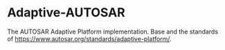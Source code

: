# Adaptive-AUTOSAR
The AUTOSAR Adaptive Platform implementation.
Base and the standards of https://www.autosar.org/standards/adaptive-platform/.
